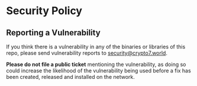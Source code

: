 # Security Policy

## Reporting a Vulnerability

If you think there is a vulnerability in any of the binaries or libraries of this repo, please send vulnerability reports to <security@crypto7.world>.

**Please do not file a public ticket** mentioning the vulnerability, as doing so could increase the likelihood of the vulnerability being used before a fix has been created, released and installed on the network.
